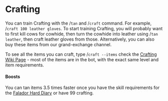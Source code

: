 # Crafting

You can train Crafting with the /`tan` and /`craft` command. For example, /`craft 100 leather gloves`. To start training Crafting, you will probably want to first kill cows for cowhide, then turn the cowhide into leather using /`tan leather`, then craft leather gloves from those. Alternatively, you can also buy these items from our grand-exchange channel.

To see all the items you can craft, type /`craft --items` check the [Crafting Wiki Page](https://oldschool.runescape.wiki/w/Crafting) - most of the items are in the bot, with the exact same level and item requirements.

#### Boosts

You can tan items 3.5 times faster once you have the skill requirements for the [Falador Hard Diary](https://oldschool.runescape.wiki/w/Falador\_Diary#Hard) or have 99 crafting.

